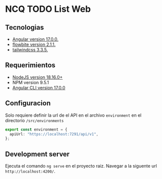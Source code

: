# NCQ TODO List Web

## Tecnologias

- [Angular version 17.0.0.]("https://angular.dev/overview")
- [flowbite version 2.1.1.]("https://flowbite.com/docs/getting-started/introduction/)
- [tailwindcss 3.3.5.]("https://tailwindcss.com/docs/installation")

## Requerimientos

- [NodeJS version 18.16.0+]("https://nodejs.org/en/")
- NPM version 9.5.1
- [Angular CLI version 17.0.0]("https://angular.io/cli")

## Configuracion

Solo requiere definir la url de el API en el archivo `environment` en el directorio `/src/environments`

```typescript
export const environment = {
  apiUrl: "https://localhost:7291/api/v1",
};
```

## Development server

Ejecuta el comando `ng serve` en el proyecto raiz. Navegar a la siguente url `http://localhost:4200/`.
